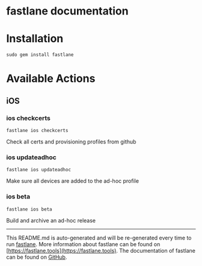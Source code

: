 fastlane documentation
================
# Installation
```
sudo gem install fastlane
```
# Available Actions
## iOS
### ios checkcerts
```
fastlane ios checkcerts
```
Check all certs and provisioning profiles from github
### ios updateadhoc
```
fastlane ios updateadhoc
```
Make sure all devices are added to the ad-hoc profile
### ios beta
```
fastlane ios beta
```
Build and archive an ad-hoc release

----

This README.md is auto-generated and will be re-generated every time to run [fastlane](https://fastlane.tools).
More information about fastlane can be found on [https://fastlane.tools](https://fastlane.tools).
The documentation of fastlane can be found on [GitHub](https://github.com/fastlane/fastlane/tree/master/fastlane).